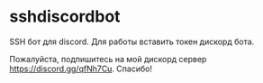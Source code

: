 # sshdiscordbot
SSH бот для discord. Для работы вставить токен дискорд бота.

Пожалуйста, подпишитесь на мой дискорд сервер https://discord.gg/qfNh7Cu. Спасибо!
